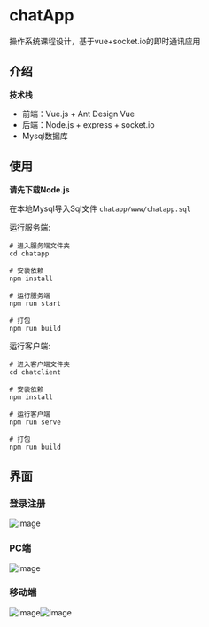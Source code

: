 # chatApp
操作系统课程设计，基于vue+socket.io的即时通讯应用
## 介绍
**技术栈**
- 前端：Vue.js + Ant Design Vue
- 后端：Node.js + express + socket.io
- Mysql数据库
## 使用
**请先下载Node.js**

在本地Mysql导入Sql文件 
```chatapp/www/chatapp.sql```

运行服务端:
```
# 进入服务端文件夹
cd chatapp

# 安装依赖
npm install

# 运行服务端
npm run start

# 打包
npm run build
```
运行客户端:
```
# 进入客户端文件夹
cd chatclient

# 安装依赖
npm install

# 运行客户端
npm run serve

# 打包
npm run build
```
## 界面
### 登录注册

![image](https://user-images.githubusercontent.com/48149455/116059407-617ef880-a6b3-11eb-9db3-afd46d8bb447.png)


### PC端

![image](https://user-images.githubusercontent.com/48149455/116058879-dc93df00-a6b2-11eb-90d6-57cbe7df5906.png)


### 移动端

![image](https://user-images.githubusercontent.com/48149455/116059596-94c18780-a6b3-11eb-932b-3cd839231143.png)![image](https://user-images.githubusercontent.com/48149455/116058970-f503f980-a6b2-11eb-9cbe-f90ca6ab3f93.png)
